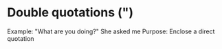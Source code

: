 # Double quotations (")

Example: "What are you doing?" She asked me
Purpose: Enclose a direct quotation